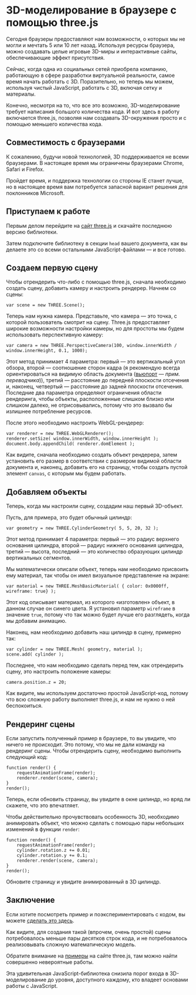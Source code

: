 # 3D-моделирование в браузере с помощью three.js

Сегодня браузеры предоставляют нам возможности, о которых мы не могли и мечтать
5 или 10 лет назад. Используя ресурсы браузера, можно создавать целые игровые 
3D-миры и интерактивные сайты, обеспечивающие эффект присутствия.

Сейчас, когда одна из социальных сетей приобрела компанию, работающую в сфере 
разработки виртуальной реальности, самое время начать работать с 3D. 
Поразительно, но теперь мы можем, используя чистый JavaScript, работать с 3D, 
включая сетку и материалы. 

Конечно, несмотря на то, что все это возможно, 3D-моделирование требует 
написания большого количества кода. И вот здесь в работу включается three.js, 
позволяя нам создавать 3D-окружения просто и с помощью меньшего количества кода.


## Совместимость с браузерами

К сожалению, будучи новой технологией, 3D поддерживается не всеми браузерами. 
В настоящее время мы ограничены браузерами Chrome, Safari и Firefox.

Пройдет время, и поддержка технологии со стороны IE станет лучше, но в настоящее 
время вам потребуется запасной вариант решения для поклонников Microsoft.


## Приступаем к работе

Первым делом перейдите на [сайт three.js][1] и скачайте последнюю версию 
библиотеки.

Затем подключите библиотеку в секции `head` вашего документа, как вы делаете
это со всеми остальными JavaScript-файлами — и все готово.


## Создаем первую сцену

Чтобы отрендерить что-либо с помощью three.js, сначала необходимо создать сцену, 
добавить камеру и настроить рендерер. Начнем со сцены:

	var scene = new THREE.Scene();

Теперь нам нужна камера. Представьте, что камера — это точка, с которой 
пользователь смотрит на сцену. Three.js предоставляет широкие возможности 
настройки камеры, но для простоты мы будем использовать перспективную камеру:

	var camera = new THREE.PerspectiveCamera(100, window.innerWidth / window.innerHeight, 0.1, 1000);

Этот метод принимает 4 параметра: первый — это вертикальный угол обзора, 
второй — соотношение сторон кадра (я рекомендую всегда ориентироваться на 
видимую область документа ([вьюпорт][4] — *прим. переводчика*)), третий — 
расстояние до передней плоскости отсечения и, наконец, четвертый — расстояние 
до задней плоскости отсечения. Последние два параметра определяют ограничения 
области рендеринга, чтобы объекты, расположенные слишком близко или слишком 
далеко, не отрисовывались, потому что это вызвало бы излишнее потребление 
ресурсов.

После этого необходимо настроить WebGL-рендерер:

	var renderer = new THREE.WebGLRenderer(); 
	renderer.setSize( window.innerWidth, window.innerHeight ); 
	document.body.appendChild( renderer.domElement );

Как видите, сначала необходимо создать объект рендерера, затем установить 
его размер в соответствии с размером видимой области документа и, наконец, 
добавить его на страницу, чтобы создать пустой элемент `canvas`, с которым мы 
будем работать.


## Добавляем объекты

Теперь, когда мы настроили сцену, создадим наш первый 3D-объект.

Пусть, для примера, это будет обычный цилиндр:

	var geometry = new THREE.CylinderGeometry( 5, 5, 20, 32 );

Этот метод принимает 4 параметра: первый — это радиус верхнего основания 
цилиндра, второй — радиус нижнего основания цилиндра, третий — высота, 
последний — это количество образующих цилиндр вертикальных сегментов.

Мы математически описали объект, теперь нам необходимо присвоить ему материал,
так чтобы он имел визуальное представление на экране:

	var material = new THREE.MeshBasicMaterial( { color: 0x0000ff, wireframe: true} );

Этот код описывает материал, из которого «изготовлен» объект, в данном случае
он синего цвета. Я установил параметр `wireframe` в значение `true`, потому что 
так можно будет лучше его разглядеть, когда мы добавим анимацию.

Наконец, нам необходимо добавить наш цилиндр в сцену, примерно так:

	var cylinder = new THREE.Mesh( geometry, material ); 
	scene.add( cylinder );

Последнее, что нам необходимо сделать перед тем, как отрендерить сцену, это 
настроить положение камеры:

	camera.position.z = 20;

Как видите, мы используем достаточно простой JavaScript-код, потому что
всю сложную работу выполняет three.js, и нам не нужно о ней беспокоиться.


## Рендеринг сцены

Если запустить полученный пример в браузере, то вы увидите, что ничего не 
происходит. Это потому, что мы не дали команду на рендеринг сцены. Чтобы 
отрендерить сцену, необходимо выполнить следующий код:

	function render() {
		requestAnimationFrame(render);
		renderer.render(scene, camera);
	}
	render();

Теперь, если обновить страницу, вы увидите в окне цилиндр, но вряд ли
скажете, что это впечатляет.

Чтобы действительно прочувствовать особенность 3D, необходимо анимировать объект,
что можно сделать с помощью пары небольших изменений в функции `render`:

	function render() {
		requestAnimationFrame(render);
		cylinder.rotation.z += 0.01;
		cylinder.rotation.y += 0.1;
		renderer.render(scene, camera);
	}
	render();

Обновите страницу и увидите анимированный в 3D цилиндр.


## Заключение

Если хотите посмотреть пример и поэкспериментировать с 
кодом, вы можете [сделать это здесь][2].

Как видите, для создания такой (впрочем, очень простой) сцены потребовалось 
меньше пары десятков строк кода, и не потребовалось реализовывать сложную
математическую модель.

Обратите внимание на [примеры][3] на сайте three.js, там можно найти
совершенно невероятные работы.

Эта удивительная JavaScript-библиотека снизила порог входа в 
3D-моделирование до уровня, доступного каждому, кто владеет основами работы 
с JavaScript.

[1]: http://threejs.org/
[2]: http://codepen.io/SaraVieira/pen/Ctnov
[3]: http://threejs.org/examples/
[4]: https://github.com/web-standards-ru/dictionary/blob/master/Dictionary.md#v
